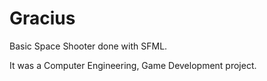 # Gracius
Basic Space Shooter done with SFML.

It was a Computer Engineering, Game Development project.
